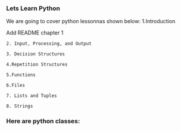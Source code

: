 
### Lets Learn Python

We are going to cover python lessonnas shown below:
  1.Introduction
	
Add README chapter 1
	
	2. Input, Processing, and Output
 
	3. Decision Structures
 
	4.Repetition Structures
 
	5.Functions
 
	6.Files
 
	7. Lists and Tuples
 
	8. Strings


### Here are python classes:
